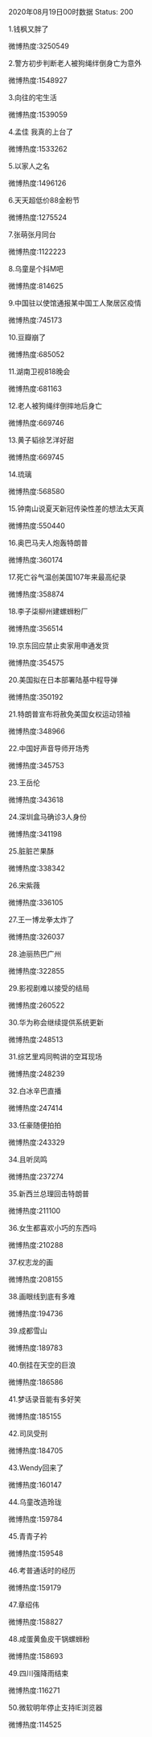 2020年08月19日00时数据
Status: 200

1.钱枫又胖了

微博热度:3250549

2.警方初步判断老人被狗绳绊倒身亡为意外

微博热度:1548927

3.向往的宅生活

微博热度:1539059

4.孟佳 我真的上台了

微博热度:1533262

5.以家人之名

微博热度:1496126

6.天天超低价88金粉节

微博热度:1275524

7.张萌张月同台

微博热度:1122223

8.乌童是个抖M吧

微博热度:814625

9.中国驻以使馆通报某中国工人聚居区疫情

微博热度:745173

10.豆瓣崩了

微博热度:685052

11.湖南卫视818晚会

微博热度:681163

12.老人被狗绳绊倒摔地后身亡

微博热度:669746

13.黄子韬徐艺洋好甜

微博热度:669745

14.琉璃

微博热度:568580

15.钟南山说夏天新冠传染性差的想法太天真

微博热度:550440

16.奥巴马夫人炮轰特朗普

微博热度:360174

17.死亡谷气温创美国107年来最高纪录

微博热度:358874

18.李子柒柳州建螺蛳粉厂

微博热度:356514

19.京东回应禁止卖家用申通发货

微博热度:354575

20.美国拟在日本部署陆基中程导弹

微博热度:350192

21.特朗普宣布将赦免美国女权运动领袖

微博热度:348966

22.中国好声音导师开场秀

微博热度:345753

23.王岳伦

微博热度:343618

24.深圳盒马确诊3人身份

微博热度:341198

25.脏脏芒果酥

微博热度:338342

26.宋紫薇

微博热度:336105

27.王一博龙拳太炸了

微博热度:326037

28.迪丽热巴广州

微博热度:322855

29.影视剧难以接受的结局

微博热度:260522

30.华为称会继续提供系统更新

微博热度:248513

31.综艺里鸡同鸭讲的空耳现场

微博热度:248239

32.白冰辛巴直播

微博热度:247414

33.任豪随便拍拍

微博热度:243329

34.且听凤鸣

微博热度:237274

35.新西兰总理回击特朗普

微博热度:211100

36.女生都喜欢小巧的东西吗

微博热度:210288

37.权志龙的画

微博热度:208155

38.画眼线到底有多难

微博热度:194736

39.成都雪山

微博热度:189783

40.倒挂在天空的巨浪

微博热度:186586

41.梦话录音能有多好笑

微博热度:185155

42.司凤受刑

微博热度:184705

43.Wendy回来了

微博热度:160147

44.乌童改造玲珑

微博热度:159784

45.青青子衿

微博热度:159548

46.考普通话时的经历

微博热度:159179

47.章绍伟

微博热度:158827

48.咸蛋黄鱼皮干锅螺蛳粉

微博热度:158693

49.四川强降雨结束

微博热度:116271

50.微软明年停止支持IE浏览器

微博热度:114525

